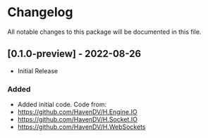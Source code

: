 # Changelog
All notable changes to this package will be documented in this file.

## [0.1.0-preview] - 2022-08-26

- Initial Release

### Added

- Added initial code. Code from:
- https://github.com/HavenDV/H.Engine.IO
- https://github.com/HavenDV/H.Socket.IO
- https://github.com/HavenDV/H.WebSockets
